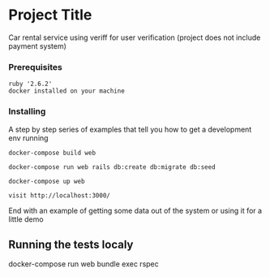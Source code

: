 # Project Title

Car rental service using veriff for user verification
(project does not include payment system)

### Prerequisites

```
ruby '2.6.2'
docker installed on your machine
```

### Installing

A step by step series of examples that tell you how to get a development env running
```
docker-compose build web
```
```
docker-compose run web rails db:create db:migrate db:seed
```
```
docker-compose up web
```
```
visit http://localhost:3000/
```

End with an example of getting some data out of the system or using it for a little demo

## Running the tests localy

docker-compose run web bundle exec rspec

